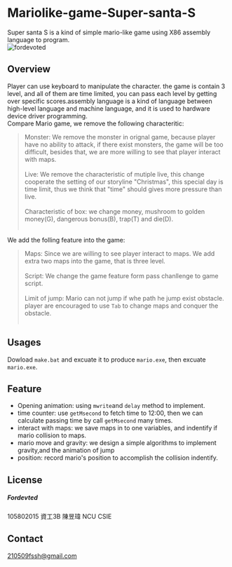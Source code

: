 # Mariolike-game-Super-santa-S
  Super santa S is a kind of simple mario-like game using X86 assembly language to program.<br>
  ![fordevoted](https://imgur.com/wSwHMLW.jpg "Super santa S")
## Overview
 Player can use keyboard to manipulate the character. the game is contain 3 level, and all of them are time limited, you can pass each level by getting over specific scores.assembly language is a kind of language between high-level language and machine language, and it is used to hardware device driver programming.<br> 
Compare Mario game, we remove the following characteritic:<br>
> Monster:    We remove the monster in orignal game, because player have no ability to attack, if there exist monsters, the game will be too difficult, besides that, we are more willing to see that player interact with maps.<br><br>
> Live:   We remove the characteristic of mutiple live, this change cooperate the setting of our storyline "Christmas", this special day is time limit, thus we think that "time" should gives more pressure than live.<br><br>
> Characteristic of box: we change money, mushroom to golden money(G), dangerous bonus(B), trap(T) and die(D).<br><br>

We add the folling feature into the game:<br>
> Maps:   Since we are willing to see player interact to maps. We add extra two maps into the game, that is three level.<br><br>
> Script:   We change the game feature form pass chanllenge to game script.<br><br>
> Limit of jump:    Mario can not jump if whe path he jump exist obstacle. player are encouraged to use `Tab` to change maps and conquer the obstacle. <br><br>

## Usages
   Dowload `make.bat` and excuate it to produce `mario.exe`, then excuate `mario.exe`.

## Feature
  * Opening animation: using `mwrite`and `delay` method to implement.
  * time counter: use `getMsecond` to fetch time to 12:00, then we can calculate passing time by call `getMsecond` many times.
  * interact with maps: we save maps in to one variables, and indentify if mario collision to maps.
  * mario move and gravity: we design a simple algorithms to implement gravity,and the animation of jump
  * position: record mario's position to accomplish the collision indentify.
## License
  ##### Fordevted
  105802015 資工3B 陳昱瑋 NCU CSIE 
## Contact
  210509fssh@gmail.com


